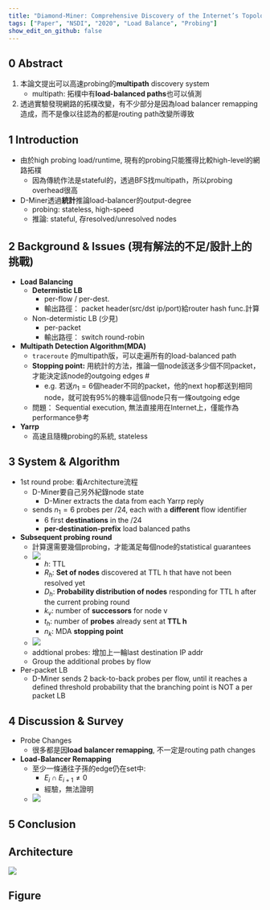 ```yaml
---
title: "Diamond-Miner: Comprehensive Discovery of the Internet’s Topology Diamonds"
tags: ["Paper", "NSDI", "2020", "Load Balance", "Probing"]
show_edit_on_github: false
---
```


## 0 Abstract
1. 本論文提出可以高速probing的**multipath** discovery system
    - multipath: 拓樸中有**load-balanced paths**也可以偵測
2. 透過實驗發現網路的拓樸改變，有不少部分是因為load balancer remapping造成，而不是像以往認為的都是routing path改變所導致
## 1 Introduction
- 由於high probing load/runtime, 現有的probing只能獲得比較high-level的網路拓樸
    - 因為傳統作法是stateful的，透過BFS找multipath，所以probing overhead很高
- D-Miner透過**統計**推論load-balancer的output-degree
    - probing: stateless, high-speed
    - 推論: stateful, 存resolved/unresolved nodes
## 2 Background & Issues (現有解法的不足/設計上的挑戰)
* **Load Balancing**
    * **Determistic LB**
        * per-flow / per-dest.
        * 輸出路徑： packet header(src/dst ip/port)給router hash func.計算
    * Non-determistic LB (少見)
        * per-packet
        * 輸出路徑： switch round-robin
* **Multipath Detection Algorithm(MDA)**
    * `traceroute` 的multipath版，可以走遍所有的load-balanced path
    * **Stopping point:** 用統計的方法，推論一個node該送多少個不同packet，才能決定該node的outgoing edges #
        * e.g. 若送$n_1=6$個header不同的packet，他的next hop都送到相同node，就可說有95%的機率這個node只有一條outgoing edge
    * 問題： Sequential execution, 無法直接用在Internet上，僅能作為performance參考
* **Yarrp**
    * 高速且隨機probing的系統, stateless
## 3 System & Algorithm
* 1st round probe: 看Architecture流程
    * D-Miner要自己另外紀錄node state
        * D-Miner extracts the data from each Yarrp reply
    * sends $n_1 = 6$ probes per /24, each with a **different** flow identifier
        * 6 first **destinations** in the /24
        * **per-destination-prefix** load balanced paths
* **Subsequent probing round**
    * 計算還需要幾個probing，才能滿足每個node的statistical guarantees
    * ![](https://i.imgur.com/0FwvyHR.png)
        * $h:$ TTL
        * $R_h:$ **Set of nodes** discovered at TTL h that have not been resolved yet
        * $D_h:$ **Probability distribution of nodes** responding for TTL h after the current probing round
        * $k_v:$ number of **successors** for node v
        * $t_h:$ number of **probes** already sent at **TTL h**
        * $n_k:$ MDA **stopping point**
    * ![](https://i.imgur.com/yvlt8Pl.png)
    * addtional probes: 增加上一輪last destination IP addr
    * Group the additional probes by flow
* Per-packet LB
    * D-Miner sends 2 back-to-back probes per flow, until it reaches a defined threshold probability that the branching point is NOT a per packet LB
## 4 Discussion & Survey
* Probe Changes
    * 很多都是因**load balancer remapping**, 不一定是routing path changes
* **Load-Balancer Remapping** 
    * 至少一條通往子孫的edge仍在set中: 
        * $E_i ∩ E_{i+1} \neq 0$
        * 經驗，無法證明
    * ![](https://i.imgur.com/agaXLPM.png)
## 5 Conclusion
## Architecture
![](https://i.imgur.com/epzIPY3.png)
## Figure


